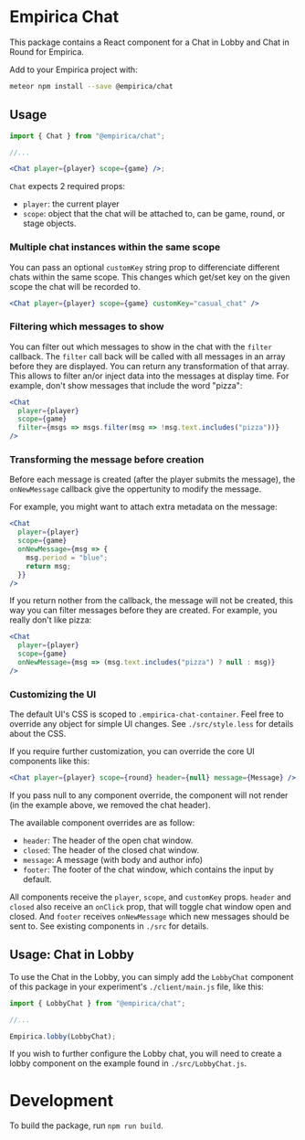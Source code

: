 # Empirica Chat

This package contains a React component for a Chat in Lobby and Chat in Round
for Empirica.

Add to your Empirica project with:

```sh
meteor npm install --save @empirica/chat
```

## Usage

```jsx
import { Chat } from "@empirica/chat";

//...

<Chat player={player} scope={game} />;
```

`Chat` expects 2 required props:

- `player`: the current player
- `scope`: object that the chat will be attached to, can be game, round, or
  stage objects.

### Multiple chat instances within the same scope

You can pass an optional `customKey` string prop to differenciate different chats
within the same scope. This changes which get/set key on the given scope the chat will
be recorded to.

```jsx
<Chat player={player} scope={game} customKey="casual_chat" />
```

### Filtering which messages to show

You can filter out which messages to show in the chat with the `filter`
callback. The `filter` call back will be called with all messages in an array
before they are displayed. You can return any transformation of that array. This
allows to filter an/or inject data into the messages at display time. For
example, don't show messages that include the word "pizza":

```jsx
<Chat
  player={player}
  scope={game}
  filter={msgs => msgs.filter(msg => !msg.text.includes("pizza"))}
/>
```

### Transforming the message before creation

Before each message is created (after the player submits the message), the
`onNewMessage` callback give the oppertunity to modify the message.

For example, you might want to attach extra metadata on the message:

```jsx
<Chat
  player={player}
  scope={game}
  onNewMessage={msg => {
    msg.period = "blue";
    return msg;
  }}
/>
```

If you return nother from the callback, the message will not be created, this
way you can filter messages before they are created. For example, you really
don't like pizza:

```jsx
<Chat
  player={player}
  scope={game}
  onNewMessage={msg => (msg.text.includes("pizza") ? null : msg)}
/>
```

### Customizing the UI

The default UI's CSS is scoped to `.empirica-chat-container`. Feel free to
override any object for simple UI changes. See `./src/style.less` for details
about the CSS.

If you require further customization, you can override the core UI components
like this:

```jsx
<Chat player={player} scope={round} header={null} message={Message} />
```

If you pass null to any component override, the component will not render (in
the example above, we removed the chat header).

The available component overrides are as follow:

- `header`: The header of the open chat window.
- `closed`: The header of the closed chat window.
- `message`: A message (with body and author info)
- `footer`: The footer of the chat window, which contains the input by default.

All components receive the `player`, `scope`, and `customKey` props. `header` and
`closed` also receive an `onClick` prop, that will toggle chat window open and
closed. And `footer` receives `onNewMessage` which new messages should be sent
to. See existing components in `./src` for details.

## Usage: Chat in Lobby

To use the Chat in the Lobby, you can simply add the `LobbyChat` component of
this package in your experiment's `./client/main.js` file, like this:

```js
import { LobbyChat } from "@empirica/chat";

//...

Empirica.lobby(LobbyChat);
```

If you wish to further configure the Lobby chat, you will need to create a lobby
component on the example found in `./src/LobbyChat.js`.

# Development

To build the package, run `npm run build`.

